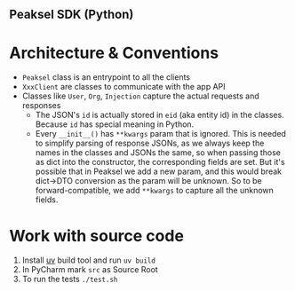 Peaksel SDK (Python)
---

# Architecture & Conventions

* `Peaksel` class is an entrypoint to all the clients
* `XxxClient` are classes to communicate with the app API
* Classes like `User`, `Org`, `Injection` capture the actual requests and responses
   * The JSON's `id` is actually stored in `eid` (aka entity id) in the classes. Because `id` has special meaning in Python.  
   * Every `__init__()` has `**kwargs` param that is ignored. This is needed to simplify parsing of response JSONs, as we always keep the names in the classes and JSONs the same, so when passing those as dict into the constructor, the corresponding fields are set. But it's possible that in Peaksel we add a new param, and this would break dict->DTO conversion as the param will be unknown. So to be forward-compatible, we add `**kwargs` to capture all the unknown fields.

# Work with source code

1. Install [uv](https://github.com/astral-sh/uv) build tool and run `uv build`
2. In PyCharm mark `src` as Source Root
3. To run the tests `./test.sh`